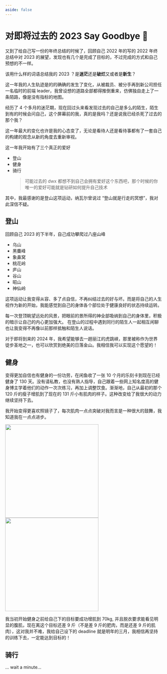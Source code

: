 ```yaml
---
aside: false
---
```


# 对即将过去的 2023 Say Goodbye 👋

又到了给自己写一份的年终总结的时候了，回顾自己 2022 年的写的 2022 年终总结中对 2023 的展望，发现也有几个是完成了目标的，不过完成的方式和自己预想的不一样。

该用什么样的词语总结我的 2023 ？是**迷茫**还是**破烂**又或者是**新生**？

这一年我的人生轨迹是的的确确的发生了变化，从被裁员、被分手再到新公司担任一名临时的前端 leader，我曾设想的道路全部都得推倒重来，仿佛独自走上了一条陌路，像是没有指标的地图。

经历了 4 个多月的迷茫期，现在回过头来看发现过去的自己是多么的陌生，陌生到有的时候会问自己，这个屏幕前的我，真的是我吗？还是说我已经杀死了过去的那个我？

这一年最大的变化也许是我的心态变了，无论是看待人还是看待事都有了一套自己的构建的观念从新的角度去重新审视。

这一年我开始有了三个真正的爱好

-  登山
-  健身
-  骑行
   > 可能过去的 dwx 都想不到自己会拥有爱好这个东西吧，那个时候的你唯一的爱好可能就是钻研如何提升自己技术

其中，我最感谢的是登山这项运动，纳瓦尔曾说过 “登山就是行走的冥想”，我对此深信不疑。

## 登山

回顾自己 2023 的下半年，自己成功攀爬过八座山峰

-  乌山
-  黑麋峰
-  象鼻窝
-  桃花岭
-  庐山
-  谷山
-  昭山
-  神仙岭

这项运动让我变得从容、多了点自信，不再纠结过去的好与坏。而是将自己的人生视作为新的开始，我能感觉到自己的身体各个部位处于健康良好的状态持续运转。

每一次登顶眺望远处的风景，把眼前的景所得的神全部吸纳到自己的身体里，积极的暗示让自己的内心更加强大。 在登山的过程中遇到同行的陌生人一起相互闲聊也让我变得不再像以前那样抵触和陌生人说话。

对于即将到来的 2024 年，我希望能够去一趟丽江的虎跳峡，那里被称作为世界徒步圣地之一，也可以欣赏到绝美的日落金山。我相信我可以实现这个愿望的！

## 健身

变得更加自信也有健身的一份功劳，在闲鱼收了一张 10 个月的乐刻卡到现在已经健身了 130 天。没有请私教，也没有熟人指导，自己跟着一些网上知名度高的健身博主学着他们的动作一次次练习，再加上调整饮食。渐渐地，自己从最初的那个 120 斤的瘦子增肌到了现在的 131 斤小有肌肉的样子。这种改变给了我很大的动力继续坚持下去。

我开始变得更喜欢照镜子了，每次肌肉一点点突破对我而言是一种很大的鼓舞，我知道我在一点点进步。

<div>
    <img src="https://pic.imgdb.cn/item/657ee8eec458853aef9022b1.jpg" width="300" />
    <img src="https://pic.imgdb.cn/item/657eeb15c458853aef9ac8b8.jpg" width="300" />
</div>

我当初开始健身之前给自己下的目标要成功增肌到 70kg, 并且脱衣要求能看见明显的腹肌，现在离这个目标还差 9 斤（不是差 9 斤的肥肉，而是还差 9 斤的肌肉），这对我并不难，我给自己设下的 deadline 就是明年的三月，我相信再坚持的训练下去，一定能达到目标的！

## 骑行

... wait a minute...